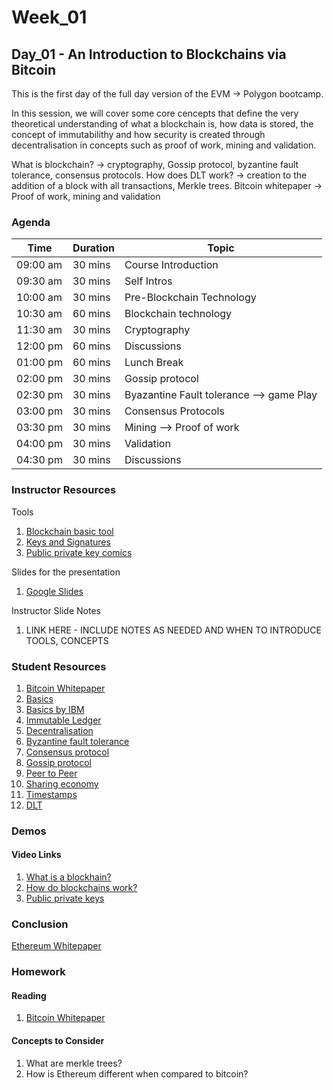# Week_01
## Day_01 - An Introduction to Blockchains via Bitcoin

This is the first day of the full day version of the EVM → Polygon bootcamp.

In this session, we will cover some core cencepts that define the very theoretical understanding of what a blockchain is, how data is stored, the concept of immutabilithy and how security is created through decentralisation in concepts such as proof of work, mining and validation.

What is blockchain? → cryptography, Gossip protocol, byzantine fault tolerance, consensus protocols.
How does DLT work? → creation to the addition of a block with all transactions, Merkle trees.
Bitcoin whitepaper → Proof of work, mining and validation

### Agenda

| Time | Duration | Topic |
| --- | --- | --- |
| 09:00 am | 30 mins | Course Introduction | 
| 09:30 am | 30 mins | Self Intros |
| 10:00 am | 30 mins | Pre-Blockchain Technology |
| 10:30 am | 60 mins | Blockchain technology |
| 11:30 am | 30 mins | Cryptography |
| 12:00 pm | 60 mins | Discussions  |
| 01:00 pm | 60 mins | Lunch Break |
| 02:00 pm | 30 mins | Gossip protocol |
| 02:30 pm | 30 mins | Byazantine Fault tolerance --> game Play |
| 03:00 pm | 30 mins | Consensus Protocols |
| 03:30 pm | 30 mins | Mining --> Proof of work |
| 04:00 pm | 30 mins | Validation |
| 04:30 pm | 30 mins | Discussions |

### Instructor Resources

Tools
1. [Blockchain basic tool](https://tools.superdatascience.com/blockchain/hash/)
2. [Keys and Signatures](https://tools.superdatascience.com/blockchain/public-private-keys/signatures)
3. [Public private key comics](https://howhttps.works/why-do-we-need-https/)

Slides for the presentation
1. [Google Slides](https://docs.google.com/presentation/d/1v87VflOGndlTrkSbxLN-hlzXu-KAXDAxgShZKuIn7gc/edit?usp=sharing)

Instructor Slide Notes
1. LINK HERE - INCLUDE NOTES AS NEEDED AND WHEN TO INTRODUCE TOOLS, CONCEPTS

### Student Resources

1. [Bitcoin Whitepaper](https://blockchainlab.com/pdf/bitcoin.pdf)
2. [Basics](https://coingeek.com/bitcoin101/blockchain-basics-key-things-to-know-as-a-beginner/)
3. [Basics by IBM](https://www.ibm.com/uk-en/topics/what-is-blockchain)
4. [Immutable Ledger](https://medium.com/cryptoeconomics-australia/the-blockchain-economy-a-beginners-guide-to-institutional-cryptoeconomics-64bf2f2beec4)
5. [Decentralisation](https://medium.com/@VitalikButerin/the-meaning-of-decentralization-a0c92b76a274)
6. [Byzantine fault tolerance](https://medium.com/loom-network/understanding-blockchain-fundamentals-part-1-byzantine-fault-tolerance-245f46fe8419)
7. [Consensus protocol](https://www.coindesk.com/markets/2017/03/04/a-short-guide-to-blockchain-consensus-protocols/)
8. [Gossip protocol](https://en.wikipedia.org/wiki/Gossip_protocol#:~:text=A%20gossip%20protocol%20or%20epidemic,all%20members%20of%20a%20group.)
9. [Peer to Peer](https://en.wikipedia.org/wiki/Peer-to-peer)
10. [Sharing economy](https://en.wikipedia.org/wiki/Sharing_economy)
11. [Timestamps](https://en.wikipedia.org/wiki/Timestamp)
12. [DLT](https://www.techtarget.com/searchcio/definition/distributed-ledger#:~:text=Distributed%20ledger%20technology%20(DLT)%20is,data%20store%20or%20administration%20functionality.)

### Demos

#### Video Links
1. [What is a blockhain?](https://www.youtube.com/watch?v=SSo_EIwHSd4)
2. [How do blockchains work?](https://www.youtube.com/watch?v=kHybf1aC-jE)
3. [Public private keys](https://www.youtube.com/watch?v=p_LWJgTBIFs)


### Conclusion

[Ethereum Whitepaper](https://ethereum.org/en/whitepaper/)

### Homework

#### Reading

1. [Bitcoin Whitepaper](https://blockchainlab.com/pdf/bitcoin.pdf)

#### Concepts to Consider

1. What are merkle trees?
2. How is Ethereum different when compared to bitcoin?



